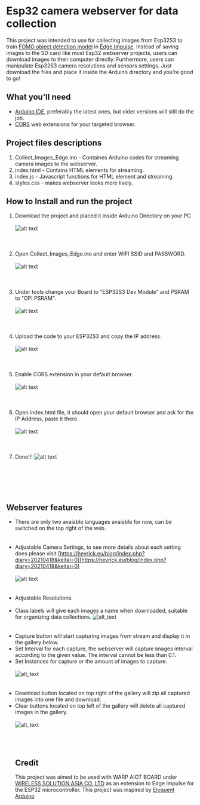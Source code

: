 # Esp32 camera webserver for data collection
This project was intended to use for collecting images from Esp32S3 to train [FOMO object detection model](https://edge-impulse.gitbook.io/docs/edge-impulse-studio/learning-blocks/object-detection/fomo-object-detection-for-constrained-devices) in [Edge Impulse](https://edgeimpulse.com/). Instead of saving images to the SD card like most Esp32 webserver projects, users can download images to their computer directly. Furthermore, users can manipulate Esp32S3 camera resolutions and sensors settings. Just download the files and place it inside the Arduino directory and you're good to go! 

## What you'll need
- [Arduino IDE](https://www.arduino.cc/en/software), preferably the latest ones, but older versions will still do the job.
- [CORS](https://chromewebstore.google.com/detail/allow-cors-access-control/lhobafahddgcelffkeicbaginigeejlf?hl=en) web extensions for your targeted browser.

## Project files descriptions

1. Collect_Images_Edge.ino - Containes Arduino codes for streaming camera images to the webserver.
2. index.html - Contains HTML elements for streaming.
3. index.js - Javascript functions for HTML element and streaming.
4. styles.css - makes webserver looks more lively.


## How to Install and run the project

1. Download the project and placed it inside Arduino Directory on your PC <br /><br />
![alt text](/Images_for_readme/folder_directory.PNG)
<br /><br /><br /><br />
2. Open Collect_Images_Edge.ino and enter WIFI SSID and PASSWORD.<br /><br />
![alt text](/Images_for_readme/ssidPassword.PNG)
<br /><br /><br /><br />
3. Under tools change your Board to "ESP32S3 Dev Module" and PSRAM to "OPI PSRAM".<br /><br />
![alt text](/Images_for_readme/IDE_configure.PNG)
<br /><br /><br /><br />
4. Upload the code to your ESP32S3 and copy the IP address. <br /><br />
![alt text](/Images_for_readme/ip_IDE.PNG)
<br /><br /><br /><br />
5. Enable CORS extension in your default browser.<br /><br />
![alt text](/Images_for_readme/CORS.PNG)
<br /><br /><br /><br />
6. Open index.html file, it should open your default browser and ask for the IP Address, paste it there.<br /><br />
![alt text](/Images_for_readme/ip_prompt.PNG)
<br /><br /><br /><br />
7. Done!!!
![alt text](/Images_for_readme/done.PNG)<br /><br />
<br /><br /><br /><br />
## Webserver features
- There are only two avaiable languages avaiable for now, can be switched on the top right of the web.
<br /><br /><br />
- Adjustable Camera Settings, to see more details about each setting does please visit [https://heyrick.eu/blog/index.php?diary=20210418&keitai=0](https://heyrick.eu/blog/index.php?diary=20210418&keitai=0) <br /><br />
![alt text](/Images_for_readme/setting.PNG)
<br /><br /><br />
- Adjustable Resolutions. <br /><br />
- Class labels will give each images a name when downloaded, suitable for organizing data collections.
![alt_text](/Images_for_readme/resolution_class.PNG)
<br /><br /><br />
- Capture button will start capturing images from stream and display it in the gallery below. <br />
- Set Interval for each capture, the webserver will capture images interval according to the given value. The interval cannot be less than 0.1.  <br />
- Set Instances for capture or the amount of images to capture.<br /> <br />
![alt_text](/Images_for_readme/capture_console.PNG)
<br /><br /> <br />
- Download button located on top right of the gallery will zip all captured images into one file and download.<br />
- Clear buttons located on top left of the gallery will delete all captured images in the gallery.<br /> <br />
![alt_text](/Images_for_readme/gallery_img.PNG)
<br /> <br /><br /> <br />
  ## Credit
  This project was aimed to be used with WARP AIOT BOARD under [WIRELESS SOLUTION ASIA CO.,LTD](https://wirelesssolution.asia/) as an extension to Edge Impulse for the ESP32 microcontroller. This project was inspired by [Eloquent Arduino](https://eloquentarduino.com/posts/esp32-cam-object-detection)

